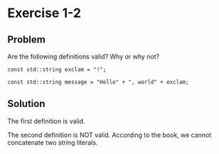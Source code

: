 # Exercise 1-2

## Problem
Are the following definitions valid? Why or why not?

`const std::string exclam = "!";`

`const std::string message = "Hello" + ", world" + exclam;`

## Solution
The first definition is valid.

The second definition is NOT valid. According to the book, we cannot concatenate two string literals. 
